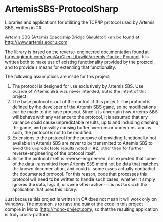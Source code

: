 ArtemisSBS-ProtocolSharp
========================

Libraries and applications for utilizing the TCP/IP protocol used by Artemis SBS, written in C#.

Artemis SBS (Artemis Spaceship Bridge Simulator) can be found at http://www.artemis.eochu.com.

The library is based on the reverse-engineered documentation found at https://github.com/rjwut/ArtClientLib/wiki/Artemis-Packet-Protocol.  It is written both to make use of existing functionality provided by the protocol, and to provide a means for extending that functionality.

The following assumptions are made for this project:

1. The protocol is designed for use exclusively by Artemis SBS.  Use outside of Artemis SBS was never intended, but is the intent of this project.
2. The base protocol is out of the control of this project.  The protocol is defined by the developer of the Artemis SBS game, so no modifications can be made to the base protocol.  Since it is uncertain how Artemis SBS will behave with any variance to the protocol, it is assumed that any variance could cause unpredictable results, up to and including crashing the game, and possibly causing buffer overruns or underruns, and as such, the protocol is not to be modified.
3. Extensions to the protocol for the purpose of providing functionality not available in Artemis SBS are never to be transmitted to Artemis SBS to avoid the unpredictable results noted in #2, other than for further reverse-engineering of the protocol itself.
4. Since the protocol itself is reverse-engineered, it is expected that some of the data transmitted from Artemis SBS might not be data that matches the known documentation, and could in some cases actually contradict the documented protocol.  For this reason, code that processes this protocol will need to be written to handle such cases, whether it simply ignores the data, logs it, or some other action--it is not to crash the application that uses this library.

Just because this project is written in C# does not mean it will work only on Windows.  The intention is to have the bulk of the code in this project compile in Mono (http://mono-project.com), so that the resulting application is truly cross-platform.
